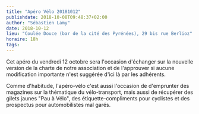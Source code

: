 ```yaml
---
title: "Apéro Vélo 20181012"
publishdate: 2018-10-08T09:48:37+02:00
author: "Sébastien Lamy"
date: 2018-10-12
lieu: "Coulée Douce (bar de la cité des Pyrénées), 29 bis rue Berlioz"
horaire: 18h
tags:
---
```


Cet apéro du vendredi 12 octobre sera l'occasion d'échanger sur la nouvelle 
version de la charte de notre association et de l'approuver si aucune 
modification importante n'est suggérée d'ici là par les adhérents.

Comme d'habitude, l'apéro-vélo c'est aussi l'occasion de d'emprunter des 
magazines sur la thématique du vélo-transport, mais aussi de récupérer des 
gilets jaunes "Pau à Vélo", des étiquette-compliments pour cyclistes et des 
prospectus pour automobilistes mal garés.

